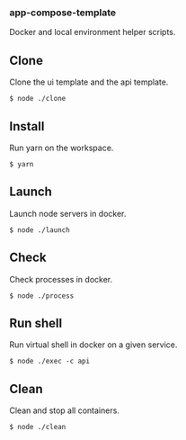 ### app-compose-template

Docker and local environment helper scripts.

## Clone

Clone the ui template and the api template.

```
$ node ./clone
```

## Install

Run yarn on the workspace.

```
$ yarn
```

## Launch

Launch node servers in docker.

```
$ node ./launch
```

## Check

Check processes in docker.

```
$ node ./process
```

## Run shell

Run virtual shell in docker on a given service.

```
$ node ./exec -c api
```

## Clean

Clean and stop all containers.

```
$ node ./clean
```
